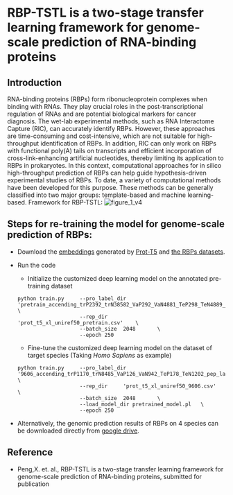 # RBP-TSTL is a two-stage transfer learning framework for genome-scale prediction of RNA-binding proteins
## Introduction

RNA-binding proteins (RBPs) form ribonucleoprotein complexes when binding with RNAs. They play crucial roles in the post-transcriptional regulation of RNAs and are potential biological markers for cancer diagnosis. The wet-lab experimental methods, such as RNA Interactome Capture (RIC), can accurately identify RBPs. However, these approaches are time-consuming and cost-intensive, which are not suitable for high-throughput identification of RBPs. In addition, RIC can only work on RBPs with functional poly(A) tails on transcripts and efficient incorporation of cross-link-enhancing artificial nucleotides, thereby limiting its application to RBPs in prokaryotes. In this context, computational approaches for in silico high-throughput prediction of RBPs can help guide hypothesis-driven experimental studies of RBPs. To date, a variety of computational methods have been developed for this purpose. These methods can be generally classified into two major groups: template-based and machine learning-based.
Framework for RBP-TSTL:
![figure_1_v4](https://user-images.githubusercontent.com/72983482/154390499-45bed4dc-a8f4-4c38-9a5a-e91b0d112842.png)

## Steps for re-training the model for genome-scale prediction of RBPs:
* Download the [embeddings](https://drive.google.com/drive/folders/18nCJNhuC_v0GuvxgztJ6YDPKq3wH3YhD?usp=sharing) generated by [Prot-T5](https://github.com/agemagician/ProtTrans) and [the RBPs datasets](https://drive.google.com/drive/folders/1T_PGS3Ake0HGG7S4A4nopcJY5ieQur_4?usp=sharing).
- Run the code 
    - Initialize the customized deep learning model on the annotated pre-training dataset
    ```
    python train.py     --pro_label_dir 'pretrain_accending_trP2392_trN38582_VaP292_VaN4881_TeP298_TeN4889_pep_label.csv'   \ 
                        --rep_dir     'prot_t5_xl_uniref50_pretrain.csv'    \
                        --batch_size  2048       \
                        --epoch 250 
    ```
    - Fine-tune the customized deep learning model on the dataset of target species (Taking *Homo Sapiens* as example)
    
    ```
    python train.py     --pro_label_dir '9606_accending_trP1170_trN8485_VaP126_VaN942_TeP178_TeN1202_pep_label.csv'   \ 
                        --rep_dir     'prot_t5_xl_uniref50_9606.csv'    \
                        --batch_size  2048       \
                        --load_model_dir pretrained_model.pl   \
                        --epoch 250 
    ```
- Alternatively, the genomic prediction results of RBPs on 4 species can be downloaded directly from [google drive](https://drive.google.com/file/d/1i0oYZCt24j5--rBCuUeky81qEOZwlLT9/view?usp=sharing).

## Reference
* Peng,X. et. al., RBP-TSTL is a two-stage transfer learning framework for genome-scale prediction of RNA-binding proteins, submitted for publication
